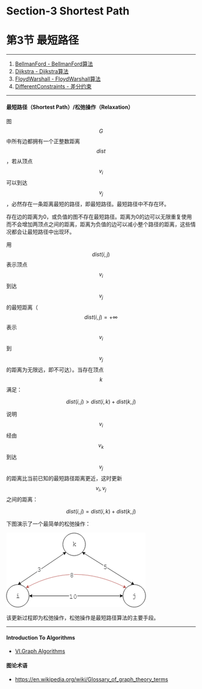 # Section-3 Shortest Path
# 第3节 最短路径

--------

1. [BellmanFord - BellmanFord算法](BellmanFord/)
2. [Dijkstra - Dijkstra算法](Dijkstra/)
3. [FloydWarshall - FloydWarshall算法](FloydWarshall/)
4. [DifferentConstraints - 差分约束](DifferentConstraints/)

--------

#### 最短路径（Shortest Path）/松弛操作（Relaxation）

图$$ G $$中所有边都拥有一个正整数距离$$ dist $$，若从顶点$$ v_i $$可以到达$$ v_j $$，必然存在一条距离最短的路径，即最短路径。最短路径中不存在环。

存在边的距离为0，或负值的图不存在最短路径。距离为0的边可以无限重复使用而不会增加两顶点之间的距离，距离为负值的边可以减小整个路径的距离，这些情况都会让最短路径中出现环。

用$$ dist(i,j) $$表示顶点$$ v_i $$到达$$ v_j $$的最短距离（$$ dist(i,j) = + \infty $$表示$$ v_i $$到$$ v_j $$的距离为无限远，即不可达）。当存在顶点$$ k $$满足：

$$
dist(i,j) > dist(i,k) + dist(k,j)
$$

说明$$ v_i $$经由$$ v_k $$到达$$ v_j $$的距离比当前已知的最短路径距离更近，这时更新$$ v_i, v_j $$之间的距离：

$$
dist(i,j) = dist(i,k) + dist(k,j)
$$

下图演示了一个最简单的松弛操作：

![KnowledgePoint1.png](res/KnowledgePoint1.png)

该更新过程即为松弛操作，松弛操作是最短路径算法的主要手段。

--------

#### Introduction To Algorithms

* [VI.Graph Algorithms](https://www.google.com/search?q=Introduction+to+Algorithms+3rd+Edition+pdf)

#### 图论术语

* https://en.wikipedia.org/wiki/Glossary_of_graph_theory_terms
